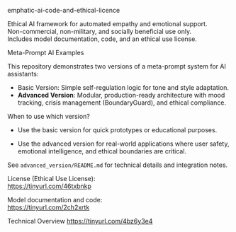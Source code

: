 

emphatic-ai-code-and-ethical-licence

Ethical AI framework for automated empathy and emotional support.  
Non-commercial, non-military, and socially beneficial use only.  
Includes model documentation, code, and an ethical use license.

Meta-Prompt AI Examples

This repository demonstrates two versions of a meta-prompt system for AI assistants:

- Basic Version: Simple self-regulation logic for tone and style adaptation.
- **Advanced Version**: Modular, production-ready architecture with mood tracking, crisis management (BoundaryGuard), and ethical compliance.

 When to use which version?

- Use the basic version for quick prototypes or educational purposes.

- Use the advanced version for real-world applications where user safety, emotional intelligence, and ethical boundaries are critical.

See `advanced_version/README.md` for technical details and integration notes.


License (Ethical Use License):  
https://tinyurl.com/46txbnkp

Model documentation and code:  
https://tinyurl.com/2ch2xrtk

Technical Overview
https://tinyurl.com/4bz6y3e4


